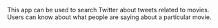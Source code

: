 This app can be used to search Twitter about tweets related to movies.
Users can know about what people are saying about a particular movie.